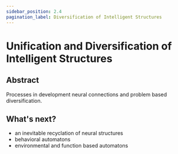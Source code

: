 ```yaml
---
sidebar_position: 2.4
pagination_label: Diversification of Intelligent Structures
---
```


# Unification and Diversification of Intelligent Structures
## Abstract
Processes in development neural connections and problem based diversification.
## What's next?
- an inevitable recyclation of neural structures
- behavioral automatons
- environmental and function based automatons
